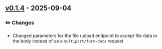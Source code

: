 ## [v0.1.4](https://github.com/PhotonicGluon/Excalibur/tree/v0.1.4) - 2025-09-04

### ✏️ Changes

- Changed parameters for the file upload endpoint to accept file data in the body instead of as a `multipart/form-data` request
